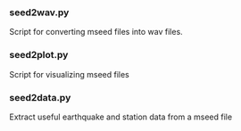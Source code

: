 ### seed2wav.py
Script for converting mseed files into wav files.

### seed2plot.py
Script for visualizing mseed files

### seed2data.py
Extract useful earthquake and station data from a mseed file
